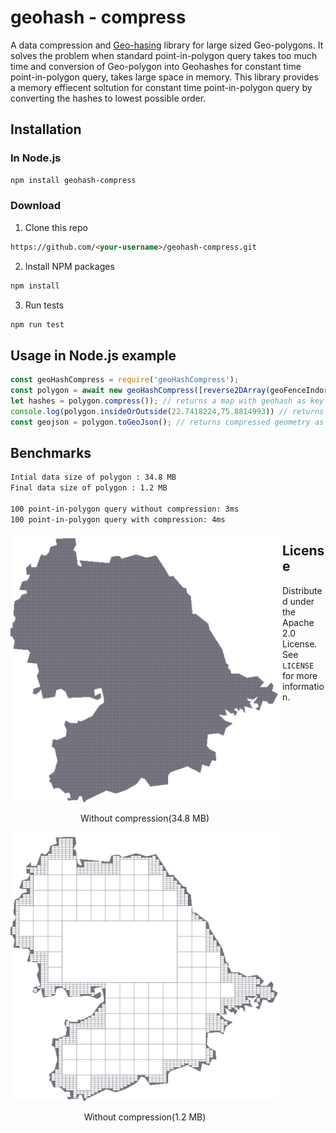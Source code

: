 
# geohash - compress
A data compression and [Geo-hasing](http://en.wikipedia.org/wiki/Geohash) library for large sized Geo-polygons. It solves the problem when standard point-in-polygon query takes too much time and conversion of Geo-polygon into Geohashes for constant time point-in-polygon query, takes large space in memory. This library provides a memory effiecent soltution for constant time point-in-polygon query by converting the hashes to lowest possible order.



## Installation
### In Node.js
``` sh
npm install geohash-compress 
```


### Download

1. Clone this repo

``` html
https://github.com/<your-username>/geohash-compress.git
```

2. Install NPM packages

``` html
npm install
```

3. Run tests

``` html
npm run test
```





<!-- USAGE EXAMPLES -->
## Usage in Node.js example
```js
const geoHashCompress = require('geoHashCompress');
const polygon = await new geoHashCompress([reverse2DArray(geoFenceIndore)],7);
let hashes = polygon.compress()); // returns a map with geohash as key
console.log(polygon.insideOrOutside(22.7418224,75.8814993)) // returns true if a point is inside the polygon.
const geojson = polygon.toGeoJson(); // returns compressed geometry as Geojson.
```

## Benchmarks
```html
Intial data size of polygon : 34.8 MB
Final data size of polygon : 1.2 MB

100 point-in-polygon query without compression: 3ms
100 point-in-polygon query with compression: 4ms
```


<div class="image123">
    <div style="float:left;margin-right:5px;">
        <img src="./images/image1.png" height="430" width="430" title = "after compression"/>
        <p style="text-align:center;">Without compression(34.8 MB)</p>
    </div>
    <div style="float:left;margin-right:5px;">
        <img src="./images/image3.png" height="430" width="430" title = "after compression"/>
        <p style="text-align:center;">Without compression(1.2 MB)</p>
    </div>
</div>


<!-- LICENSE -->
## License

Distributed under the Apache 2.0 License. See `LICENSE` for more information.


<!-- ![title](images/image3.png)
![title](images/image2.png) -->